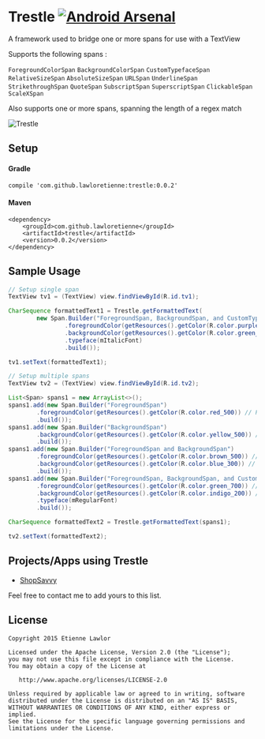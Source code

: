 # Trestle [![Android Arsenal](https://img.shields.io/badge/Android%20Arsenal-Trestle-brightgreen.svg?style=flat)](http://android-arsenal.com/details/1/1916)
A framework used to bridge one or more spans for use with a TextView

Supports the following spans :

`ForegroundColorSpan`
`BackgroundColorSpan`
`CustomTypefaceSpan`
`RelativeSizeSpan`
`AbsoluteSizeSpan`
`URLSpan`
`UnderlineSpan`
`StrikethroughSpan`
`QuoteSpan`
`SubscriptSpan`
`SuperscriptSpan`
`ClickableSpan`
`ScaleXSpan`

Also supports one or more spans, spanning the length of a regex match

![Trestle](https://raw.githubusercontent.com/lawloretienne/Trestle/master/images/Trestle_Screenshot2.png)

## Setup

#### Gradle

`compile 'com.github.lawloretienne:trestle:0.0.2'`

#### Maven
```
<dependency>
    <groupId>com.github.lawloretienne</groupId>
    <artifactId>trestle</artifactId>
    <version>0.0.2</version>
</dependency>
```

## Sample Usage

```java
// Setup single span
TextView tv1 = (TextView) view.findViewById(R.id.tv1);

CharSequence formattedText1 = Trestle.getFormattedText(
        new Span.Builder("ForegroundSpan, BackgroundSpan, and CustomTypefaceSpan")
                .foregroundColor(getResources().getColor(R.color.purple_100)) // Pass resolved color instead of resource id
                .backgroundColor(getResources().getColor(R.color.green_500)) // Pass resolved color instead of resource id
                .typeface(mItalicFont)
                .build());

tv1.setText(formattedText1);

// Setup multiple spans
TextView tv2 = (TextView) view.findViewById(R.id.tv2);

List<Span> spans1 = new ArrayList<>();
spans1.add(new Span.Builder("ForegroundSpan")
        .foregroundColor(getResources().getColor(R.color.red_500)) // Pass resolved color instead of resource id
        .build());
spans1.add(new Span.Builder("BackgroundSpan")
        .backgroundColor(getResources().getColor(R.color.yellow_500)) // Pass resolved color instead of resource id
        .build());
spans1.add(new Span.Builder("ForegroundSpan and BackgroundSpan")
        .foregroundColor(getResources().getColor(R.color.brown_500)) // Pass resolved color instead of resource id
        .backgroundColor(getResources().getColor(R.color.blue_300)) // Pass resolved color instead of resource id
        .build());
spans1.add(new Span.Builder("ForegroundSpan, BackgroundSpan, and CustomTypefaceSpan")
        .foregroundColor(getResources().getColor(R.color.green_700)) // Pass resolved color instead of resource id
        .backgroundColor(getResources().getColor(R.color.indigo_200)) // Pass resolved color instead of resource id
        .typeface(mRegularFont)
        .build());

CharSequence formattedText2 = Trestle.getFormattedText(spans1);

tv2.setText(formattedText2);
```

## Projects/Apps using Trestle

- <a href="https://play.google.com/store/apps/details?id=com.biggu.shopsavvy&hl=en">ShopSavvy</a>

Feel free to contact me to add yours to this list.

## License

```
Copyright 2015 Etienne Lawlor

Licensed under the Apache License, Version 2.0 (the "License");
you may not use this file except in compliance with the License.
You may obtain a copy of the License at

   http://www.apache.org/licenses/LICENSE-2.0

Unless required by applicable law or agreed to in writing, software
distributed under the License is distributed on an "AS IS" BASIS,
WITHOUT WARRANTIES OR CONDITIONS OF ANY KIND, either express or implied.
See the License for the specific language governing permissions and
limitations under the License.
```
